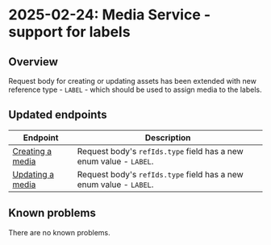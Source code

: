 ---
---

# 2025-02-24: Media Service - support for labels

## Overview

Request body for creating or updating assets has been extended with new reference type - `LABEL` - which should be used to assign media to the labels.

## Updated endpoints

| Endpoint                                                               | Description                                                      |
|------------------------------------------------------------------------|------------------------------------------------------------------|
| [Creating a media](/openapi/media/#operation/POST-media-create-asset)  | Request body's `refIds.type` field has a new enum value - `LABEL`. |
| [Updating a media](/openapi/media/#operation/PUT-media-update-asset)   | Request body's `refIds.type` field has a new enum value - `LABEL`. |

## Known problems

There are no known problems.